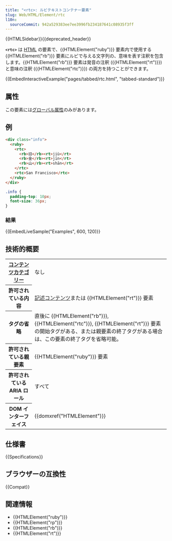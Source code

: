 ```yaml
---
title: "<rtc>: ルビテキストコンテナー要素"
slug: Web/HTML/Element/rtc
l10n:
  sourceCommit: 942a529383ee7ee3996fb234187641c08935f3ff
---
```


{{HTMLSidebar}}{{deprecated_header}}

**`<rtc>`** は [HTML](/ja/docs/Web/HTML) の要素で、{{HTMLElement("ruby")}} 要素内で使用する {{HTMLElement("rb")}} 要素にルビで与える文字列の、意味を表す注釈を包含します。{{HTMLElement("rb")}} 要素は発音の注釈 ({{HTMLElement("rt")}}) と意味の注釈 ({{HTMLElement("rtc")}}) の両方を持つことができます。

{{EmbedInteractiveExample("pages/tabbed/rtc.html", "tabbed-standard")}}

## 属性

この要素には[グローバル属性](/ja/docs/Web/HTML/Global_attributes)のみがあります。

## 例

```html
<div class="info">
  <ruby>
    <rtc>
      <rb>旧</rb><rt>jiù</rt>
      <rb>金</rb><rt>jīn</rt>
      <rb>山</rb><rt>shān</rt>
    </rtc>
    <rtc>San Francisco</rtc>
  </ruby>
</div>
```

```css hidden
.info {
  padding-top: 10px;
  font-size: 36px;
}
```

### 結果

{{EmbedLiveSample("Examples", 600, 120)}}

## 技術的概要

<table class="properties">
  <tbody>
    <tr>
      <th scope="row">
        <a href="/ja/docs/Web/HTML/Content_categories">コンテンツカテゴリー</a>
      </th>
      <td>なし</td>
    </tr>
    <tr>
      <th scope="row">許可されている内容</th>
      <td>
        <a href="/ja/docs/Web/HTML/Content_categories#記述コンテンツ"
          >記述コンテンツ</a
        >または {{HTMLElement("rt")}} 要素
      </td>
    </tr>
    <tr>
      <th scope="row">タグの省略</th>
      <td>
        直後に {{HTMLElement("rb")}}, {{HTMLElement("rtc")}},
        {{HTMLElement("rt")}}
        要素の開始タグがある、または親要素の終了タグがある場合は、この要素の終了タグを省略可能。
      </td>
    </tr>
    <tr>
      <th scope="row">許可されている親要素</th>
      <td>{{HTMLElement("ruby")}} 要素</td>
    </tr>
    <tr>
      <th scope="row">許可されている ARIA ロール</th>
      <td>すべて</td>
    </tr>
    <tr>
      <th scope="row">DOM インターフェイス</th>
      <td>{{domxref("HTMLElement")}}</td>
    </tr>
  </tbody>
</table>

## 仕様書

{{Specifications}}

## ブラウザーの互換性

{{Compat}}

## 関連情報

- {{HTMLElement("ruby")}}
- {{HTMLElement("rp")}}
- {{HTMLElement("rb")}}
- {{HTMLElement("rt")}}
